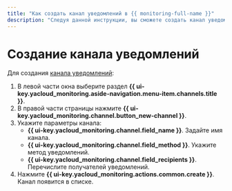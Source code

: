 ```yaml
---
title: "Как создать канал уведомлений в {{ monitoring-full-name }}"
description: "Следуя данной инструкции, вы сможете создать канал уведомлений." 
---
```


# Создание канала уведомлений

Для создания [канала уведомлений](../../concepts/alerting.md#notification-channel):

1. В левой части окна выберите раздел **{{ ui-key.yacloud_monitoring.aside-navigation.menu-item.channels.title }}**.
1. В правой части страницы нажмите **{{ ui-key.yacloud_monitoring.channel.button_new-channel }}**.
1. Укажите параметры канала:
    * **{{ ui-key.yacloud_monitoring.channel.field_name }}**. Задайте имя канала.
    * **{{ ui-key.yacloud_monitoring.channel.field_method }}**. Укажите метод уведомлений.
    * **{{ ui-key.yacloud_monitoring.channel.field_recipients }}**. Перечислите получателей уведомлений.
1. Нажмите **{{ ui-key.yacloud_monitoring.actions.common.create }}**. Канал появится в списке.
